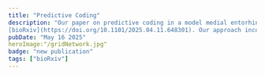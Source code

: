 ```yaml
---
title: "Predictive Coding"
description: "Our paper on predictive coding in a model medial entorhinal cortex network is on 
[bioRxiv](https://doi.org/10.1101/2025.04.11.648301). Our approach incorporates detailed neuronal properties that allows us to uncover new links between biophysics and predictive spatial coding."
pubDate: "May 16 2025"
heroImage:"/gridNetwork.jpg"
badge: "new publication"
tags: ["bioRxiv"]
---
```

